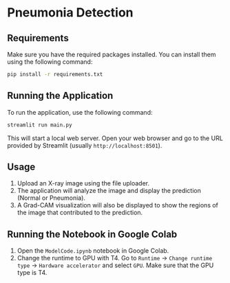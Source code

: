 # Pneumonia Detection
## Requirements

Make sure you have the required packages installed. You can install them using the following command:

```bash
pip install -r requirements.txt
```

## Running the Application

To run the application, use the following command:

```bash
streamlit run main.py
```

This will start a local web server. Open your web browser and go to the URL provided by Streamlit (usually `http://localhost:8501`).

## Usage

1. Upload an X-ray image using the file uploader.
2. The application will analyze the image and display the prediction (Normal or Pneumonia).
3. A Grad-CAM visualization will also be displayed to show the regions of the image that contributed to the prediction.

## Running the Notebook in Google Colab

1.  Open the `ModelCode.ipynb` notebook in Google Colab.
2.  Change the runtime to GPU with T4. Go to `Runtime` -> `Change runtime type` -> `Hardware accelerator` and select `GPU`. Make sure that the GPU type is T4.

